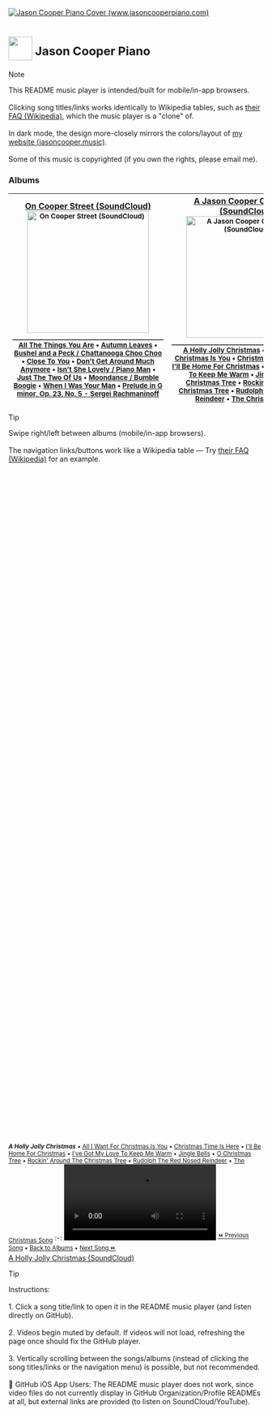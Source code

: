 <a href="https://www.jasoncooperpiano.com"><img src="https://github.com/user-attachments/assets/de1dc0ea-97a3-40aa-a027-ad44b7af9302" alt="Jason Cooper Piano Cover (www.jasoncooperpiano.com)"></a>
# <a href='https://www.jasoncooperpiano.com'><img src='https://github.com/user-attachments/assets/031590f8-e85a-4e16-ab45-ee3b29f03b91' style='width:47px;height:47px;'></a><sup>  Jason Cooper Piano</sup>

> [!NOTE]
> This README music player is intended/built for mobile/in-app browsers.<br/><br/>Clicking song titles/links works identically to Wikipedia tables, such as [their FAQ (Wikipedia)](https://en.wikipedia.org/wiki/Wikipedia:FAQ), which the music player is a "clone" of.<br/><br/>In dark mode, the design more-closely mirrors the colors/layout of [my website (jasoncooper.music)](https://jasoncooper.music).<br/><br/>Some of this music is copyrighted (if you own the rights, please email me).

### Albums
[On Cooper Street (SoundCloud)](https://soundcloud.com/jasoncooperpiano/sets/oncooperstreet?si=fcbfbf98b6b3425ab954d63016038917&utm_source=clipboard&utm_medium=text&utm_campaign=social_sharing)</sup><br/><sub><a href="https://soundcloud.com/jasoncooperpiano/sets/oncooperstreet?si=fcbfbf98b6b3425ab954d63016038917&utm_source=clipboard&utm_medium=text&utm_campaign=social_sharing"><img src="https://github.com/user-attachments/assets/687f88f0-46ca-47cd-8238-8a55642fe7be" alt="On Cooper Street (SoundCloud)" style="width:240px;height:240px;"></a></sub><br/><sup>_______________________________________________</sup><br/><sub>[All The Things You Are](#all-the-things-you-are) • [Autumn Leaves](#autumn-leaves) • [Bushel and a Peck / Chattanooga Choo Choo](#bushel-and-a-peck-chattanooga-choo-choo) • [Close To You](#close-to-you) • [Don't Get Around Much Anymore](#dont-get-around-much-anymore) • [Isn't She Lovely / Piano Man](#isnt-she-lovely-piano-man) • [Just The Two Of Us](#just-the-two-of-us) • [Moondance / Bumble Boogie](#moondance-bumble-boogie) • [When I Was Your Man](#when-i-was-your-man) • [Prelude in G minor, Op. 23, No. 5 - Sergei Rachmaninoff](#rachmaninoff)</sub><br/>|[A Jason Cooper Christmas (SoundCloud)](https://soundcloud.com/jasoncooperpiano/sets/ajasoncooperchristmas?si=ef5b0c1a4bb44e05855c37c80a20ac9a&utm_source=clipboard&utm_medium=text&utm_campaign=social_sharing)<br/><sub><a href="https://soundcloud.com/jasoncooperpiano/sets/ajasoncooperchristmas?si=ef5b0c1a4bb44e05855c37c80a20ac9a&utm_source=clipboard&utm_medium=text&utm_campaign=social_sharing"><img src="https://github.com/user-attachments/assets/2e508715-ea33-43ec-9d67-68cd13c35f2a" alt="A Jason Cooper Christmas (SoundCloud)" style="width:240px;height:240px;"></a></sub><br/><sup>_______________________________________________</sup><br/><sub>[A Holly Jolly Christmas](#a-holly-jolly-christmas) • [All I Want For Christmas Is You](#all-i-want-for-christmas-is-you) • [Christmas Time Is Here](#christmas-time-is-here) • [I'll Be Home For Christmas](#ill-be-home-for-christmas) • [I've Got My Love To Keep Me Warm](#ive-got-my-love-to-keep-me-warm) • [Jingle Bells](#jingle-bells) • [O Christmas Tree](#o-christmas-tree) • [Rockin' Around The Christmas Tree](#rockin-around-the-christmas-tree) • [Rudolph The Red Nosed Reindeer](#rudolph-the-red-nosed-reindeer) • [The Christmas Song](#the-christmas-song)</sub>
:-:|:-:

> [!TIP]
> Swipe right/left between albums (mobile/in-app browsers).<br/><br/>The navigation links/buttons work like a Wikipedia table — Try [their FAQ (Wikipedia)](https://en.wikipedia.org/wiki/Wikipedia:FAQ) for an example.

<br/><br/><br/><br/><br/><br/><br/><br/><br/><br/><br/><br/><br/><br/><br/><br/><br/><br/><br/><br/><br/><br/><br/><br/><br/><br/><br/><br/><br/><br/><br/><br/><br/><br/><br/><br/><br/><br/><br/><br/><br/><br/><br/><br/><br/><br/><br/><br/><br/><br/><br/><br/><br/><br/><br/><br/><br/><br/><br/><br/><br/><br/><br/><br/><br/><br/><br/><br/><br/><br/><br/><br/><br/><br/><br/><br/><br/><br/>
<a name="a-holly-jolly-christmas"></a><sub>***A Holly Jolly Christmas*** • [All I Want For Christmas Is You](#all-i-want-for-christmas-is-you) • [Christmas Time Is Here](#christmas-time-is-here) • [I'll Be Home For Christmas](#ill-be-home-for-christmas) • [I've Got My Love To Keep Me Warm](#ive-got-my-love-to-keep-me-warm) • [Jingle Bells](#jingle-bells) • [O Christmas Tree](#o-christmas-tree) • [Rockin' Around The Christmas Tree](#rockin-around-the-christmas-tree) • [Rudolph The Red Nosed Reindeer](#rudolph-the-red-nosed-reindeer) • [The Christmas Song](#the-christmas-song)</sub>
:-:
<video src='https://github.com/user-attachments/assets/c2ef5102-6511-49ec-aaaa-11134c63692a'></video>
<sup>[:rewind: Previous Song](#the-christmas-song) • [Back to Albums](#albums) • [Next Song :fast_forward:](#all-i-want-for-christmas-is-you)</sup><br/>[A Holly Jolly Christmas (SoundCloud)](https://soundcloud.com/jasoncooperpiano/a-holly-jolly-christmas?in=jasoncooperpiano/sets/ajasoncooperchristmas&si=0ec70b1fc5c34dbb8e876b60ff0118a6&utm_source=clipboard&utm_medium=text&utm_campaign=social_sharing)

> [!TIP]
> Instructions:<br/><br/>1. Click a song title/link to open it in the README music player (and listen directly on GitHub).<br/><br/>2. Videos begin muted by default. If videos will not load, refreshing the page once should fix the GitHub player.<br/><br/>3. Vertically scrolling between the songs/albums (instead of clicking the song titles/links or the navigation menu) is possible, but not recommended.<br/><br/>:iphone: GitHub iOS App Users: The README music player does not work, since video files do not currently display in GitHub Organization/Profile READMEs at all, but external links are provided (to listen on SoundCloud/YouTube).










<br/><br/><br/><br/><br/><br/><br/><br/><br/><br/><br/><br/><br/><br/><br/><br/><br/><br/><br/><br/><br/><br/><br/><br/><br/><br/><br/><br/><br/><br/><br/><br/><br/><br/><br/><br/><br/><br/><br/><br/><br/><br/><br/><br/><br/><br/><br/><br/><br/><br/><br/><br/><br/><br/><br/><br/><br/><br/><br/><br/><br/><br/><br/><br/><br/><br/><br/><br/><br/><br/><br/><br/><br/><br/><br/><br/><br/><br/>
<a name="all-i-want-for-christmas-is-you"></a><sub>[A Holly Jolly Christmas](#a-holly-jolly-christmas) • ***All I Want For Christmas Is You*** • [Christmas Time Is Here](#christmas-time-is-here) • [I'll Be Home For Christmas](#ill-be-home-for-christmas) • [I've Got My Love To Keep Me Warm](#ive-got-my-love-to-keep-me-warm) • [Jingle Bells](#jingle-bells) • [O Christmas Tree](#o-christmas-tree) • [Rockin' Around The Christmas Tree](#rockin-around-the-christmas-tree) • [Rudolph The Red Nosed Reindeer](#rudolph-the-red-nosed-reindeer) • [The Christmas Song](#the-christmas-song)</sub>
:-:
<video src='https://github.com/user-attachments/assets/56ff5712-cb74-453f-ad19-134d5ca39e8f'></video>
<sup>[:rewind: Previous Song](#a-holly-jolly-christmas) • [Back to Albums](#albums) • [Next Song :fast_forward:](#christmas-time-is-here)</sup><br/>[All I Want For Christmas Is You (SoundCloud)](https://soundcloud.com/jasoncooperpiano/all-i-want-for-christmas-is-you?in=jasoncooperpiano/sets/ajasoncooperchristmas&si=5a3f4a6889854e8db869e38a70898ddb&utm_source=clipboard&utm_medium=text&utm_campaign=social_sharing)

> [!TIP]
> Instructions:<br/><br/>1. Click a song title/link to open it in the README music player (and listen directly on GitHub).<br/><br/>2. Videos begin muted by default. If videos will not load, refreshing the page once should fix the GitHub player.<br/><br/>3. Vertically scrolling between the songs/albums (instead of clicking the song titles/links or the navigation menu) is possible, but not recommended.<br/><br/>:iphone: GitHub iOS App Users: The README music player does not work, since video files do not currently display in GitHub Organization/Profile READMEs at all, but external links are provided (to listen on SoundCloud/YouTube).
  
<br/><br/><br/><br/><br/><br/><br/><br/><br/><br/><br/><br/><br/><br/><br/><br/><br/><br/><br/><br/><br/><br/><br/><br/><br/><br/><br/><br/><br/><br/><br/><br/><br/><br/><br/><br/><br/><br/><br/><br/><br/><br/><br/><br/><br/><br/><br/><br/><br/><br/><br/><br/><br/><br/><br/><br/><br/><br/><br/><br/><br/><br/><br/><br/><br/><br/><br/><br/><br/><br/><br/><br/><br/><br/><br/><br/><br/><br/>
<a name="christmas-time-is-here"></a><sub>[A Holly Jolly Christmas](#a-holly-jolly-christmas) • [All I Want For Christmas Is You](#all-i-want-for-christmas-is-you) • ***Christmas Time Is Here*** • [I'll Be Home For Christmas](#ill-be-home-for-christmas) • [I've Got My Love To Keep Me Warm](#ive-got-my-love-to-keep-me-warm) • [Jingle Bells](#jingle-bells) • [O Christmas Tree](#o-christmas-tree) • [Rockin' Around The Christmas Tree](#rockin-around-the-christmas-tree) • [Rudolph The Red Nosed Reindeer](#rudolph-the-red-nosed-reindeer) • [The Christmas Song](#the-christmas-song)</sub>
:-:
<video src='https://github.com/user-attachments/assets/fdf24635-69c3-4cb2-bd01-3ed6889d2af7'></video>
<sup>[:rewind: Previous Song](#all-i-want-for-christmas-is-you) • [Back to Albums](#albums) • [Next Song :fast_forward:](#ill-be-home-for-christmas)</sup><br/>[Christmas Time Is Here (SoundCloud)](https://soundcloud.com/jasoncooperpiano/christmas-time-is-here?in=jasoncooperpiano/sets/ajasoncooperchristmas&si=4801298bc61e46ff98dd4e9991f07f1e&utm_source=clipboard&utm_medium=text&utm_campaign=social_sharing)

> [!TIP]
> Instructions:<br/><br/>1. Click a song title/link to open it in the README music player (and listen directly on GitHub).<br/><br/>2. Videos begin muted by default. If videos will not load, refreshing the page once should fix the GitHub player.<br/><br/>3. Vertically scrolling between the songs/albums (instead of clicking the song titles/links or the navigation menu) is possible, but not recommended.<br/><br/>:iphone: GitHub iOS App Users: The README music player does not work, since video files do not currently display in GitHub Organization/Profile READMEs at all, but external links are provided (to listen on SoundCloud/YouTube).


   




<br/><br/><br/><br/><br/><br/><br/><br/><br/><br/><br/><br/><br/><br/><br/><br/><br/><br/><br/><br/><br/><br/><br/><br/><br/><br/><br/><br/><br/><br/><br/><br/><br/><br/><br/><br/><br/><br/><br/><br/><br/><br/><br/><br/><br/><br/><br/><br/><br/><br/><br/><br/><br/><br/><br/><br/><br/><br/><br/><br/><br/><br/><br/><br/><br/><br/><br/><br/><br/><br/><br/><br/><br/><br/><br/><br/><br/><br/>
<a name="ill-be-home-for-christmas"></a><sub>[A Holly Jolly Christmas](#a-holly-jolly-christmas) • [All I Want For Christmas Is You](#all-i-want-for-christmas-is-you) • [Christmas Time Is Here](#christmas-time-is-here) • ***I'll Be Home For Christmas*** • [I've Got My Love To Keep Me Warm](#ive-got-my-love-to-keep-me-warm) • [Jingle Bells](#jingle-bells) • [O Christmas Tree](#o-christmas-tree) • [Rockin' Around The Christmas Tree](#rockin-around-the-christmas-tree) • [Rudolph The Red Nosed Reindeer](#rudolph-the-red-nosed-reindeer) • [The Christmas Song](#the-christmas-song)</sub>
:-:
<video src='https://github.com/user-attachments/assets/3ff109f0-bb0d-4628-9771-3026ab102169'></video>
<sup>[:rewind: Previous Song](#christmas-time-is-here) • [Back to Albums](#albums) • [Next Song :fast_forward:](#ive-got-my-love-to-keep-me-warm)</sup><br/>[I'll Be Home For Christmas (SoundCloud)](https://soundcloud.com/jasoncooperpiano/ill-be-home-for-christmas?in=jasoncooperpiano/sets/ajasoncooperchristmas&si=063114f072e344c09b4aa560ca01b970&utm_source=clipboard&utm_medium=text&utm_campaign=social_sharing)

> [!TIP]
> Instructions:<br/><br/>1. Click a song title/link to open it in the README music player (and listen directly on GitHub).<br/><br/>2. Videos begin muted by default. If videos will not load, refreshing the page once should fix the GitHub player.<br/><br/>3. Vertically scrolling between the songs/albums (instead of clicking the song titles/links or the navigation menu) is possible, but not recommended.<br/><br/>:iphone: GitHub iOS App Users: The README music player does not work, since video files do not currently display in GitHub Organization/Profile READMEs at all, but external links are provided (to listen on SoundCloud/YouTube).










<br/><br/><br/><br/><br/><br/><br/><br/><br/><br/><br/><br/><br/><br/><br/><br/><br/><br/><br/><br/><br/><br/><br/><br/><br/><br/><br/><br/><br/><br/><br/><br/><br/><br/><br/><br/><br/><br/><br/><br/><br/><br/><br/><br/><br/><br/><br/><br/><br/><br/><br/><br/><br/><br/><br/><br/><br/><br/><br/><br/><br/><br/><br/><br/><br/><br/><br/><br/><br/><br/><br/><br/><br/><br/><br/><br/><br/><br/>
<a name="ive-got-my-love-to-keep-me-warm"></a><sub>[A Holly Jolly Christmas](#a-holly-jolly-christmas) • [All I Want For Christmas Is You](#all-i-want-for-christmas-is-you) • [Christmas Time Is Here](#christmas-time-is-here) • [I'll Be Home For Christmas](#ill-be-home-for-christmas) • ***I've Got My Love To Keep Me Warm*** • [Jingle Bells](#jingle-bells) • [O Christmas Tree](#o-christmas-tree) • [Rockin' Around The Christmas Tree](#rockin-around-the-christmas-tree) • [Rudolph The Red Nosed Reindeer](#rudolph-the-red-nosed-reindeer) • [The Christmas Song](#the-christmas-song)</sub>
:-:
<video src='https://github.com/user-attachments/assets/d403c14f-9fe7-4fa9-aa1f-7e4d1b62ce9d'></video>
<sup>[:rewind: Previous Song](#ill-be-home-for-christmas) • [Back to Albums](#albums) • [Next Song :fast_forward:](#jingle-bells)</sup><br/>[I've Got My Love To Keep Me Warm (SoundCloud)](https://soundcloud.com/jasoncooperpiano/ive-got-my-love-to-keep-me-warm?in=jasoncooperpiano/sets/ajasoncooperchristmas&si=712cdb3e912046c986e7f8c508a49c5a&utm_source=clipboard&utm_medium=text&utm_campaign=social_sharing)

> [!TIP]
> Instructions:<br/><br/>1. Click a song title/link to open it in the README music player (and listen directly on GitHub).<br/><br/>2. Videos begin muted by default. If videos will not load, refreshing the page once should fix the GitHub player.<br/><br/>3. Vertically scrolling between the songs/albums (instead of clicking the song titles/links or the navigation menu) is possible, but not recommended.<br/><br/>:iphone: GitHub iOS App Users: The README music player does not work, since video files do not currently display in GitHub Organization/Profile READMEs at all, but external links are provided (to listen on SoundCloud/YouTube).










<br/><br/><br/><br/><br/><br/><br/><br/><br/><br/><br/><br/><br/><br/><br/><br/><br/><br/><br/><br/><br/><br/><br/><br/><br/><br/><br/><br/><br/><br/><br/><br/><br/><br/><br/><br/><br/><br/><br/><br/><br/><br/><br/><br/><br/><br/><br/><br/><br/><br/><br/><br/><br/><br/><br/><br/><br/><br/><br/><br/><br/><br/><br/><br/><br/><br/><br/><br/><br/><br/><br/><br/><br/><br/><br/><br/><br/><br/>
<a name="jingle-bells"></a><sub>[A Holly Jolly Christmas](#a-holly-jolly-christmas) • [All I Want For Christmas Is You](#all-i-want-for-christmas-is-you) • [Christmas Time Is Here](#christmas-time-is-here) • [I'll Be Home For Christmas](#ill-be-home-for-christmas) • [I've Got My Love To Keep Me Warm](#ive-got-my-love-to-keep-me-warm) • ***Jingle Bells*** • [O Christmas Tree](#o-christmas-tree) • [Rockin' Around The Christmas Tree](#rockin-around-the-christmas-tree) • [Rudolph The Red Nosed Reindeer](#rudolph-the-red-nosed-reindeer) • [The Christmas Song](#the-christmas-song)</sub>
:-:
<video src='https://github.com/user-attachments/assets/5d422d25-9203-4d19-8668-a74b4c071882'></video>
<sup>[:rewind: Previous Song](#ive-got-my-love-to-keep-me-warm) • [Back to Albums](#albums) • [Next Song :fast_forward:](#o-christmas-tree)</sup><br/>[Jingle Bells (SoundCloud)](https://soundcloud.com/jasoncooperpiano/jingle-bells?in=jasoncooperpiano/sets/ajasoncooperchristmas&si=1cce4d09a22745009ebe38d6707046f3&utm_source=clipboard&utm_medium=text&utm_campaign=social_sharing)

> [!TIP]
> Instructions:<br/><br/>1. Click a song title/link to open it in the README music player (and listen directly on GitHub).<br/><br/>2. Videos begin muted by default. If videos will not load, refreshing the page once should fix the GitHub player.<br/><br/>3. Vertically scrolling between the songs/albums (instead of clicking the song titles/links or the navigation menu) is possible, but not recommended.<br/><br/>:iphone: GitHub iOS App Users: The README music player does not work, since video files do not currently display in GitHub Organization/Profile READMEs at all, but external links are provided (to listen on SoundCloud/YouTube).










<br/><br/><br/><br/><br/><br/><br/><br/><br/><br/><br/><br/><br/><br/><br/><br/><br/><br/><br/><br/><br/><br/><br/><br/><br/><br/><br/><br/><br/><br/><br/><br/><br/><br/><br/><br/><br/><br/><br/><br/><br/><br/><br/><br/><br/><br/><br/><br/><br/><br/><br/><br/><br/><br/><br/><br/><br/><br/><br/><br/><br/><br/><br/><br/><br/><br/><br/><br/><br/><br/><br/><br/><br/><br/><br/><br/><br/><br/>
<a name="o-christmas-tree"></a><sub>[A Holly Jolly Christmas](#a-holly-jolly-christmas) • [All I Want For Christmas Is You](#all-i-want-for-christmas-is-you) • [Christmas Time Is Here](#christmas-time-is-here) • [I'll Be Home For Christmas](#ill-be-home-for-christmas) • [I've Got My Love To Keep Me Warm](#ive-got-my-love-to-keep-me-warm) • [Jingle Bells](#jingle-bells) • ***O Christmas Tree*** • [Rockin' Around The Christmas Tree](#rockin-around-the-christmas-tree) • [Rudolph The Red Nosed Reindeer](#rudolph-the-red-nosed-reindeer) • [The Christmas Song](#the-christmas-song)</sub>
:-:
<video src='https://github.com/user-attachments/assets/df98555e-9ae1-43a6-a043-3719cc046511'></video>
<sup>[:rewind: Previous Song](#jingle-bells) • [Back to Albums](#albums) • [Next Song :fast_forward:](#rockin-around-the-christmas-tree)</sup><br/>[O Christmas Tree (SoundCloud)](https://soundcloud.com/jasoncooperpiano/o-christmas-tree?in=jasoncooperpiano/sets/ajasoncooperchristmas&si=3d78226dc8a8435ab6ecb262362e8be0&utm_source=clipboard&utm_medium=text&utm_campaign=social_sharing)

> [!TIP]
> Instructions:<br/><br/>1. Click a song title/link to open it in the README music player (and listen directly on GitHub).<br/><br/>2. Videos begin muted by default. If videos will not load, refreshing the page once should fix the GitHub player.<br/><br/>3. Vertically scrolling between the songs/albums (instead of clicking the song titles/links or the navigation menu) is possible, but not recommended.<br/><br/>:iphone: GitHub iOS App Users: The README music player does not work, since video files do not currently display in GitHub Organization/Profile READMEs at all, but external links are provided (to listen on SoundCloud/YouTube).










<br/><br/><br/><br/><br/><br/><br/><br/><br/><br/><br/><br/><br/><br/><br/><br/><br/><br/><br/><br/><br/><br/><br/><br/><br/><br/><br/><br/><br/><br/><br/><br/><br/><br/><br/><br/><br/><br/><br/><br/><br/><br/><br/><br/><br/><br/><br/><br/><br/><br/><br/><br/><br/><br/><br/><br/><br/><br/><br/><br/><br/><br/><br/><br/><br/><br/><br/><br/><br/><br/><br/><br/><br/><br/><br/><br/><br/><br/>
<a name="rockin-around-the-christmas-tree"></a><sub>[A Holly Jolly Christmas](#a-holly-jolly-christmas) • [All I Want For Christmas Is You](#all-i-want-for-christmas-is-you) • [Christmas Time Is Here](#christmas-time-is-here) • [I'll Be Home For Christmas](#ill-be-home-for-christmas) • [I've Got My Love To Keep Me Warm](#ive-got-my-love-to-keep-me-warm) • [Jingle Bells](#jingle-bells) • [O Christmas Tree](#o-christmas-tree) • ***Rockin' Around The Christmas Tree*** • [Rudolph The Red Nosed Reindeer](#rudolph-the-red-nosed-reindeer) • [The Christmas Song](#the-christmas-song)</sub>
:-:
<video src='https://github.com/user-attachments/assets/df30b815-8ad8-45c4-a4b6-00ee61667d74'></video>
<sup>[:rewind: Previous Song](#o-christmas-tree) • [Back to Albums](#albums) • [Next Song :fast_forward:](#rudolph-the-red-nosed-reindeer)</sup><br/>[Rockin' Around The Christmas Tree (SoundCloud)](https://soundcloud.com/jasoncooperpiano/rockin-around-the-christmas-tree?in=jasoncooperpiano/sets/ajasoncooperchristmas&si=04aaadf2be52422383653dd65c5ff6f0&utm_source=clipboard&utm_medium=text&utm_campaign=social_sharing)

> [!TIP]
> Instructions:<br/><br/>1. Click a song title/link to open it in the README music player (and listen directly on GitHub).<br/><br/>2. Videos begin muted by default. If videos will not load, refreshing the page once should fix the GitHub player.<br/><br/>3. Vertically scrolling between the songs/albums (instead of clicking the song titles/links or the navigation menu) is possible, but not recommended.<br/><br/>:iphone: GitHub iOS App Users: The README music player does not work, since video files do not currently display in GitHub Organization/Profile READMEs at all, but external links are provided (to listen on SoundCloud/YouTube).










<br/><br/><br/><br/><br/><br/><br/><br/><br/><br/><br/><br/><br/><br/><br/><br/><br/><br/><br/><br/><br/><br/><br/><br/><br/><br/><br/><br/><br/><br/><br/><br/><br/><br/><br/><br/><br/><br/><br/><br/><br/><br/><br/><br/><br/><br/><br/><br/><br/><br/><br/><br/><br/><br/><br/><br/><br/><br/><br/><br/><br/><br/><br/><br/><br/><br/><br/><br/><br/><br/><br/><br/><br/><br/><br/><br/><br/><br/>
<a name="rudolph-the-red-nosed-reindeer"></a><sub>[A Holly Jolly Christmas](#a-holly-jolly-christmas) • [All I Want For Christmas Is You](#all-i-want-for-christmas-is-you) • [Christmas Time Is Here](#christmas-time-is-here) • [I'll Be Home For Christmas](#ill-be-home-for-christmas) • [I've Got My Love To Keep Me Warm](#ive-got-my-love-to-keep-me-warm) • [Jingle Bells](#jingle-bells) • [O Christmas Tree](#o-christmas-tree) • [Rockin' Around The Christmas Tree](#rockin-around-the-christmas-tree) • ***Rudolph The Red Nosed Reindeer*** • [The Christmas Song](#the-christmas-song)</sub>
:-:
<video src='https://github.com/user-attachments/assets/893d8555-b281-4230-9b61-63f859c3dfe2'></video>
<sup>[:rewind: Previous Song](#rockin-around-the-christmas-tree) • [Back to Albums](#albums) • [Next Song :fast_forward:](#the-christmas-song)</sup><br/>[Rudolph The Red Nosed Reindeer (SoundCloud)](https://soundcloud.com/jasoncooperpiano/rudolph-the-red-nosed-reindeer?in=jasoncooperpiano/sets/ajasoncooperchristmas&si=0d8d93f53fb8491591636b50e1b30274&utm_source=clipboard&utm_medium=text&utm_campaign=social_sharing)

> [!TIP]
> Instructions:<br/><br/>1. Click a song title/link to open it in the README music player (and listen directly on GitHub).<br/><br/>2. Videos begin muted by default. If videos will not load, refreshing the page once should fix the GitHub player.<br/><br/>3. Vertically scrolling between the songs/albums (instead of clicking the song titles/links or the navigation menu) is possible, but not recommended.<br/><br/>:iphone: GitHub iOS App Users: The README music player does not work, since video files do not currently display in GitHub Organization/Profile READMEs at all, but external links are provided (to listen on SoundCloud/YouTube).










<br/><br/><br/><br/><br/><br/><br/><br/><br/><br/><br/><br/><br/><br/><br/><br/><br/><br/><br/><br/><br/><br/><br/><br/><br/><br/><br/><br/><br/><br/><br/><br/><br/><br/><br/><br/><br/><br/><br/><br/><br/><br/><br/><br/><br/><br/><br/><br/><br/><br/><br/><br/><br/><br/><br/><br/><br/><br/><br/><br/><br/><br/><br/><br/><br/><br/><br/><br/><br/><br/><br/><br/><br/><br/><br/><br/><br/><br/>
<a name="the-christmas-song"></a><sub>[A Holly Jolly Christmas](#a-holly-jolly-christmas) • [All I Want For Christmas Is You](#all-i-want-for-christmas-is-you) • [Christmas Time Is Here](#christmas-time-is-here) • [I'll Be Home For Christmas](#ill-be-home-for-christmas) • [I've Got My Love To Keep Me Warm](#ive-got-my-love-to-keep-me-warm) • [Jingle Bells](#jingle-bells) • [O Christmas Tree](#o-christmas-tree) • [Rockin' Around The Christmas Tree](#rockin-around-the-christmas-tree) • [Rudolph The Red Nosed Reindeer](#rudolph-the-red-nosed-reindeer) • ***The Christmas Song***</sub>
:-:
<video src='https://github.com/user-attachments/assets/584cce1c-337f-4196-ae44-e8d18fbc4915'></video>
<sup>[:rewind: Previous Song](#rudolph-the-red-nosed-reindeer) • [Back to Albums](#albums) • [Next Song :fast_forward:](#a-holly-jolly-christmas)</sup><br/>[The Christmas Song (SoundCloud)](https://soundcloud.com/jasoncooperpiano/the-christmas-song?in=jasoncooperpiano/sets/ajasoncooperchristmas&si=fada607297284968a22df33eb6ba098c&utm_source=clipboard&utm_medium=text&utm_campaign=social_sharing)

> [!TIP]
> Instructions:<br/><br/>1. Click a song title/link to open it in the README music player (and listen directly on GitHub).<br/><br/>2. Videos begin muted by default. If videos will not load, refreshing the page once should fix the GitHub player.<br/><br/>3. Vertically scrolling between the songs/albums (instead of clicking the song titles/links or the navigation menu) is possible, but not recommended.<br/><br/>:iphone: GitHub iOS App Users: The README music player does not work, since video files do not currently display in GitHub Organization/Profile READMEs at all, but external links are provided (to listen on SoundCloud/YouTube).










<br/><br/><br/><br/><br/><br/><br/><br/><br/><br/><br/><br/><br/><br/><br/><br/><br/><br/><br/><br/><br/><br/><br/><br/><br/><br/><br/><br/><br/><br/><br/><br/><br/><br/><br/><br/><br/><br/><br/><br/><br/><br/><br/><br/><br/><br/><br/><br/><br/><br/><br/><br/><br/><br/><br/><br/><br/><br/><br/><br/><br/><br/><br/><br/><br/><br/><br/><br/><br/><br/><br/><br/><br/><br/><br/><br/><br/><br/>
<a name="all-the-things-you-are"></a><sub>***All The Things You Are*** • [Autumn Leaves](#autumn-leaves) • [Bushel and a Peck / Chattanooga Choo Choo](#bushel-and-a-peck-chattanooga-choo-choo) • [Close To You](#close-to-you) • [Don't Get Around Much Anymore](#dont-get-around-much-anymore) • [Isn't She Lovely / Piano Man](#isnt-she-lovely-piano-man) • [Just The Two Of Us](#just-the-two-of-us) • [Moondance / Bumble Boogie](#moondance-bumble-boogie) • [When I Was Your Man](#when-i-was-your-man) • [Prelude in G minor, Op. 23, No. 5 - Sergei Rachmaninoff](#rachmaninoff)</sub>
:-:
<video src='https://github.com/user-attachments/assets/dc2b410f-957a-436b-98d0-12bc27f91a72'></video>
<sup>[:rewind: Previous Song](#rachmaninoff) • [Back to Albums](#albums) • [Next Song :fast_forward:](#autumn-leaves)</sup><br/>[All The Things You Are (SoundCloud)](https://soundcloud.com/jasoncooperpiano/all-the-things-you-are?in=jasoncooperpiano/sets/oncooperstreet&si=36c19395abbf498c8ea4e92fee684842&utm_source=clipboard&utm_medium=text&utm_campaign=social_sharing)

> [!TIP]
> Instructions:<br/><br/>1. Click a song title/link to open it in the README music player (and listen directly on GitHub).<br/><br/>2. Videos begin muted by default. If videos will not load, refreshing the page once should fix the GitHub player.<br/><br/>3. Vertically scrolling between the songs/albums (instead of clicking the song titles/links or the navigation menu) is possible, but not recommended.<br/><br/>:iphone: GitHub iOS App Users: The README music player does not work, since video files do not currently display in GitHub Organization/Profile READMEs at all, but external links are provided (to listen on SoundCloud/YouTube).










<br/><br/><br/><br/><br/><br/><br/><br/><br/><br/><br/><br/><br/><br/><br/><br/><br/><br/><br/><br/><br/><br/><br/><br/><br/><br/><br/><br/><br/><br/><br/><br/><br/><br/><br/><br/><br/><br/><br/><br/><br/><br/><br/><br/><br/><br/><br/><br/><br/><br/><br/><br/><br/><br/><br/><br/><br/><br/><br/><br/><br/><br/><br/><br/><br/><br/><br/><br/><br/><br/><br/><br/><br/><br/><br/><br/><br/><br/>
<a name="autumn-leaves"></a><sub>[All The Things You Are](#all-the-things-you-are) • ***Autumn Leaves*** • [Bushel and a Peck / Chattanooga Choo Choo](#bushel-and-a-peck-chattanooga-choo-choo) • [Close To You](#close-to-you) • [Don't Get Around Much Anymore](#dont-get-around-much-anymore) • [Isn't She Lovely / Piano Man](#isnt-she-lovely-piano-man) • [Just The Two Of Us](#just-the-two-of-us) • [Moondance / Bumble Boogie](#moondance-bumble-boogie) • [When I Was Your Man](#when-i-was-your-man) • [Prelude in G minor, Op. 23, No. 5 - Sergei Rachmaninoff](#rachmaninoff)</sub>
:-:
<video src='https://github.com/user-attachments/assets/6011599a-4487-49fa-a09b-60ec2ba0ca1a'></video>
<sup>[:rewind: Previous Song](#all-the-things-you-are) • [Back to Albums](#albums) • [Next Song :fast_forward:](#bushel-and-a-peck-chattanooga-choo-choo)</sup><br/>[Autumn Leaves (SoundCloud)](https://soundcloud.com/jasoncooperpiano/autumn-leaves?in=jasoncooperpiano/sets/oncooperstreet&si=ff9b557154ba45eaa97e1d454468882e&utm_source=clipboard&utm_medium=text&utm_campaign=social_sharing)

> [!TIP]
> Instructions:<br/><br/>1. Click a song title/link to open it in the README music player (and listen directly on GitHub).<br/><br/>2. Videos begin muted by default. If videos will not load, refreshing the page once should fix the GitHub player.<br/><br/>3. Vertically scrolling between the songs/albums (instead of clicking the song titles/links or the navigation menu) is possible, but not recommended.<br/><br/>:iphone: GitHub iOS App Users: The README music player does not work, since video files do not currently display in GitHub Organization/Profile READMEs at all, but external links are provided (to listen on SoundCloud/YouTube).










<br/><br/><br/><br/><br/><br/><br/><br/><br/><br/><br/><br/><br/><br/><br/><br/><br/><br/><br/><br/><br/><br/><br/><br/><br/><br/><br/><br/><br/><br/><br/><br/><br/><br/><br/><br/><br/><br/><br/><br/><br/><br/><br/><br/><br/><br/><br/><br/><br/><br/><br/><br/><br/><br/><br/><br/><br/><br/><br/><br/><br/><br/><br/><br/><br/><br/><br/><br/><br/><br/><br/><br/><br/><br/><br/><br/><br/><br/>
<a name="bushel-and-a-peck-chattanooga-choo-choo"></a><sub>[All The Things You Are](#all-the-things-you-are) • [Autumn Leaves](#autumn-leaves) • ***Bushel and a Peck / Chattanooga Choo Choo*** • [Close To You](#close-to-you) • [Don't Get Around Much Anymore](#dont-get-around-much-anymore) • [Isn't She Lovely / Piano Man](#isnt-she-lovely-piano-man) • [Just The Two Of Us](#just-the-two-of-us) • [Moondance / Bumble Boogie](#moondance-bumble-boogie) • [When I Was Your Man](#when-i-was-your-man) • [Prelude in G minor, Op. 23, No. 5 - Sergei Rachmaninoff](#rachmaninoff)</sub>
:-:
<video src='https://github.com/user-attachments/assets/2a2dde8f-970a-4c6e-9543-bdf75d048210'></video>
<sup>[:rewind: Previous Song](#autumn-leaves) • [Back to Albums](#albums) • [Next Song :fast_forward:](#close-to-you)</sup><br/>[Bushel and a Peck / Chattanooga Choo Choo (SoundCloud)](https://soundcloud.com/jasoncooperpiano/bushel-and-a-peck-chattanooga-choo-choo?in=jasoncooperpiano/sets/oncooperstreet&si=1facad5141654eaf92ff7d72dfd77e16&utm_source=clipboard&utm_medium=text&utm_campaign=social_sharing)

> [!TIP]
> Instructions:<br/><br/>1. Click a song title/link to open it in the README music player (and listen directly on GitHub).<br/><br/>2. Videos begin muted by default. If videos will not load, refreshing the page once should fix the GitHub player.<br/><br/>3. Vertically scrolling between the songs/albums (instead of clicking the song titles/links or the navigation menu) is possible, but not recommended.<br/><br/>:iphone: GitHub iOS App Users: The README music player does not work, since video files do not currently display in GitHub Organization/Profile READMEs at all, but external links are provided (to listen on SoundCloud/YouTube).










<br/><br/><br/><br/><br/><br/><br/><br/><br/><br/><br/><br/><br/><br/><br/><br/><br/><br/><br/><br/><br/><br/><br/><br/><br/><br/><br/><br/><br/><br/><br/><br/><br/><br/><br/><br/><br/><br/><br/><br/><br/><br/><br/><br/><br/><br/><br/><br/><br/><br/><br/><br/><br/><br/><br/><br/><br/><br/><br/><br/><br/><br/><br/><br/><br/><br/><br/><br/><br/><br/><br/><br/><br/><br/><br/><br/><br/><br/>
<a name="close-to-you"></a><sub>[All The Things You Are](#all-the-things-you-are) • [Autumn Leaves](#autumn-leaves) • [Bushel and a Peck / Chattanooga Choo Choo](#bushel-and-a-peck-chattanooga-choo-choo) • ***Close To You*** • [Don't Get Around Much Anymore](#dont-get-around-much-anymore) • [Isn't She Lovely / Piano Man](#isnt-she-lovely-piano-man) • [Just The Two Of Us](#just-the-two-of-us) • [Moondance / Bumble Boogie](#moondance-bumble-boogie) • [When I Was Your Man](#when-i-was-your-man) • [Prelude in G minor, Op. 23, No. 5 - Sergei Rachmaninoff](#rachmaninoff)</sub>
:-:
<video src='https://github.com/user-attachments/assets/50451d06-e9bf-482d-8d1d-d6617de4c51b'></video>
<sup>[:rewind: Previous Song](#bushel-and-a-peck-chattanooga-choo-choo) • [Back to Albums](#albums) • [Next Song :fast_forward:](#dont-get-around-much-anymore)</sup><br/>[Close To You (SoundCloud)](https://soundcloud.com/jasoncooperpiano/close-to-you?in=jasoncooperpiano/sets/oncooperstreet&si=a13995cfe5af421688dd093d3f064a50&utm_source=clipboard&utm_medium=text&utm_campaign=social_sharing)

> [!TIP]
> Instructions:<br/><br/>1. Click a song title/link to open it in the README music player (and listen directly on GitHub).<br/><br/>2. Videos begin muted by default. If videos will not load, refreshing the page once should fix the GitHub player.<br/><br/>3. Vertically scrolling between the songs/albums (instead of clicking the song titles/links or the navigation menu) is possible, but not recommended.<br/><br/>:iphone: GitHub iOS App Users: The README music player does not work, since video files do not currently display in GitHub Organization/Profile READMEs at all, but external links are provided (to listen on SoundCloud/YouTube).










<br/><br/><br/><br/><br/><br/><br/><br/><br/><br/><br/><br/><br/><br/><br/><br/><br/><br/><br/><br/><br/><br/><br/><br/><br/><br/><br/><br/><br/><br/><br/><br/><br/><br/><br/><br/><br/><br/><br/><br/><br/><br/><br/><br/><br/><br/><br/><br/><br/><br/><br/><br/><br/><br/><br/><br/><br/><br/><br/><br/><br/><br/><br/><br/><br/><br/><br/><br/><br/><br/><br/><br/><br/><br/><br/><br/><br/><br/>
<a name="dont-get-around-much-anymore"></a><sub>[All The Things You Are](#all-the-things-you-are) • [Autumn Leaves](#autumn-leaves) • [Bushel and a Peck / Chattanooga Choo Choo](#bushel-and-a-peck-chattanooga-choo-choo) • [Close To You](#close-to-you) • ***Don't Get Around Much Anymore*** • [Isn't She Lovely / Piano Man](#isnt-she-lovely-piano-man) • [Just The Two Of Us](#just-the-two-of-us) • [Moondance / Bumble Boogie](#moondance-bumble-boogie) • [When I Was Your Man](#when-i-was-your-man) • [Prelude in G minor, Op. 23, No. 5 - Sergei Rachmaninoff](#rachmaninoff)</sub>
:-:
<video src='https://github.com/user-attachments/assets/2c82af8c-eb79-4a83-839e-e7e78adeeaff'></video>
<sup>[:rewind: Previous Song](#close-to-you) • [Back to Albums](#albums) • [Next Song :fast_forward:](#isnt-she-lovely-piano-man)</sup><br/>[Don't Get Around Much Anymore (SoundCloud)](https://soundcloud.com/jasoncooperpiano/dont-get-around-much-anymore?in=jasoncooperpiano/sets/oncooperstreet&si=d3b78d98dbac4e968f4e46cafe784b9c&utm_source=clipboard&utm_medium=text&utm_campaign=social_sharing)

> [!TIP]
> Instructions:<br/><br/>1. Click a song title/link to open it in the README music player (and listen directly on GitHub).<br/><br/>2. Videos begin muted by default. If videos will not load, refreshing the page once should fix the GitHub player.<br/><br/>3. Vertically scrolling between the songs/albums (instead of clicking the song titles/links or the navigation menu) is possible, but not recommended.<br/><br/>:iphone: GitHub iOS App Users: The README music player does not work, since video files do not currently display in GitHub Organization/Profile READMEs at all, but external links are provided (to listen on SoundCloud/YouTube).










<br/><br/><br/><br/><br/><br/><br/><br/><br/><br/><br/><br/><br/><br/><br/><br/><br/><br/><br/><br/><br/><br/><br/><br/><br/><br/><br/><br/><br/><br/><br/><br/><br/><br/><br/><br/><br/><br/><br/><br/><br/><br/><br/><br/><br/><br/><br/><br/><br/><br/><br/><br/><br/><br/><br/><br/><br/><br/><br/><br/><br/><br/><br/><br/><br/><br/><br/><br/><br/><br/><br/><br/><br/><br/><br/><br/><br/><br/>
<a name="isnt-she-lovely-piano-man"></a><sub>[All The Things You Are](#all-the-things-you-are) • [Autumn Leaves](#autumn-leaves) • [Bushel and a Peck / Chattanooga Choo Choo](#bushel-and-a-peck-chattanooga-choo-choo) • [Close To You](#close-to-you) • [Don't Get Around Much Anymore](#dont-get-around-much-anymore) • ***Isn't She Lovely / Piano Man*** • [Just The Two Of Us](#just-the-two-of-us) • [Moondance / Bumble Boogie](#moondance-bumble-boogie) • [When I Was Your Man](#when-i-was-your-man) • [Prelude in G minor, Op. 23, No. 5 - Sergei Rachmaninoff](#rachmaninoff)</sub>
:-:
<video src='https://github.com/user-attachments/assets/b99567d5-997c-43cf-a695-819e03ce9d7b'></video>
<sup>[:rewind: Previous Song](#dont-get-around-much-anymore) • [Back to Albums](#albums) • [Next Song :fast_forward:](#just-the-two-of-us)</sup><br/>[Isn't She Lovely / Piano Man (SoundCloud)](https://soundcloud.com/jasoncooperpiano/isnt-she-lovely-piano-man?in=jasoncooperpiano/sets/oncooperstreet&si=7d3783dc13ab4a6b9133c20c2dc3583b&utm_source=clipboard&utm_medium=text&utm_campaign=social_sharing)

> [!TIP]
> Instructions:<br/><br/>1. Click a song title/link to open it in the README music player (and listen directly on GitHub).<br/><br/>2. Videos begin muted by default. If videos will not load, refreshing the page once should fix the GitHub player.<br/><br/>3. Vertically scrolling between the songs/albums (instead of clicking the song titles/links or the navigation menu) is possible, but not recommended.<br/><br/>:iphone: GitHub iOS App Users: The README music player does not work, since video files do not currently display in GitHub Organization/Profile READMEs at all, but external links are provided (to listen on SoundCloud/YouTube).










<br/><br/><br/><br/><br/><br/><br/><br/><br/><br/><br/><br/><br/><br/><br/><br/><br/><br/><br/><br/><br/><br/><br/><br/><br/><br/><br/><br/><br/><br/><br/><br/><br/><br/><br/><br/><br/><br/><br/><br/><br/><br/><br/><br/><br/><br/><br/><br/><br/><br/><br/><br/><br/><br/><br/><br/><br/><br/><br/><br/><br/><br/><br/><br/><br/><br/><br/><br/><br/><br/><br/><br/><br/><br/><br/><br/><br/><br/>
<a name="just-the-two-of-us"></a><sub>[All The Things You Are](#all-the-things-you-are) • [Autumn Leaves](#autumn-leaves) • [Bushel and a Peck / Chattanooga Choo Choo](#bushel-and-a-peck-chattanooga-choo-choo) • [Close To You](#close-to-you) • [Don't Get Around Much Anymore](#dont-get-around-much-anymore) • [Isn't She Lovely / Piano Man](#isnt-she-lovely-piano-man) • ***Just The Two Of Us*** • [Moondance / Bumble Boogie](#moondance-bumble-boogie) • [When I Was Your Man](#when-i-was-your-man) • [Prelude in G minor, Op. 23, No. 5 - Sergei Rachmaninoff](#rachmaninoff)</sub>
:-:
<video src='https://github.com/user-attachments/assets/33db65bd-07ca-425e-aaa9-3b9c574139da'></video>
<sup>[:rewind: Previous Song](#isnt-she-lovely-piano-man) • [Back to Albums](#albums) • [Next Song :fast_forward:](#moondance-bumble-boogie)</sup><br/>[Just The Two Of Us (SoundCloud)](https://soundcloud.com/jasoncooperpiano/just-the-two-of-us?in=jasoncooperpiano/sets/oncooperstreet&si=e951becde20445eb948ebe9611df0d89&utm_source=clipboard&utm_medium=text&utm_campaign=social_sharing)

> [!TIP]
> Instructions:<br/><br/>1. Click a song title/link to open it in the README music player (and listen directly on GitHub).<br/><br/>2. Videos begin muted by default. If videos will not load, refreshing the page once should fix the GitHub player.<br/><br/>3. Vertically scrolling between the songs/albums (instead of clicking the song titles/links or the navigation menu) is possible, but not recommended.<br/><br/>:iphone: GitHub iOS App Users: The README music player does not work, since video files do not currently display in GitHub Organization/Profile READMEs at all, but external links are provided (to listen on SoundCloud/YouTube).










<br/><br/><br/><br/><br/><br/><br/><br/><br/><br/><br/><br/><br/><br/><br/><br/><br/><br/><br/><br/><br/><br/><br/><br/><br/><br/><br/><br/><br/><br/><br/><br/><br/><br/><br/><br/><br/><br/><br/><br/><br/><br/><br/><br/><br/><br/><br/><br/><br/><br/><br/><br/><br/><br/><br/><br/><br/><br/><br/><br/><br/><br/><br/><br/><br/><br/><br/><br/><br/><br/><br/><br/><br/><br/><br/><br/><br/><br/>
<a name="moondance-bumble-boogie"></a><sub>[All The Things You Are](#all-the-things-you-are) • [Autumn Leaves](#autumn-leaves) • [Bushel and a Peck / Chattanooga Choo Choo](#bushel-and-a-peck-chattanooga-choo-choo) • [Close To You](#close-to-you) • [Don't Get Around Much Anymore](#dont-get-around-much-anymore) • [Isn't She Lovely / Piano Man](#isnt-she-lovely-piano-man) • [Just The Two Of Us](#just-the-two-of-us) • ***Moondance / Bumble Boogie*** • [When I Was Your Man](#when-i-was-your-man) • [Prelude in G minor, Op. 23, No. 5 - Sergei Rachmaninoff](#rachmaninoff)</sub>
:-:
<video src='https://github.com/user-attachments/assets/d9299b6a-1107-4dd8-923e-194983d05da9'></video>
<sup>[:rewind: Previous Song](#just-the-two-of-us) • [Back to Albums](#albums) • [Next Song :fast_forward:](#when-i-was-your-man)</sup><br/>[Moondance / Bumble Boogie (SoundCloud)](https://soundcloud.com/jasoncooperpiano/moondance-bumble-boogie?in=jasoncooperpiano/sets/oncooperstreet&si=829b2671e853455fa75ca88037be9464&utm_source=clipboard&utm_medium=text&utm_campaign=social_sharing)

> [!TIP]
> Instructions:<br/><br/>1. Click a song title/link to open it in the README music player (and listen directly on GitHub).<br/><br/>2. Videos begin muted by default. If videos will not load, refreshing the page once should fix the GitHub player.<br/><br/>3. Vertically scrolling between the songs/albums (instead of clicking the song titles/links or the navigation menu) is possible, but not recommended.<br/><br/>:iphone: GitHub iOS App Users: The README music player does not work, since video files do not currently display in GitHub Organization/Profile READMEs at all, but external links are provided (to listen on SoundCloud/YouTube).










<br/><br/><br/><br/><br/><br/><br/><br/><br/><br/><br/><br/><br/><br/><br/><br/><br/><br/><br/><br/><br/><br/><br/><br/><br/><br/><br/><br/><br/><br/><br/><br/><br/><br/><br/><br/><br/><br/><br/><br/><br/><br/><br/><br/><br/><br/><br/><br/><br/><br/><br/><br/><br/><br/><br/><br/><br/><br/><br/><br/><br/><br/><br/><br/><br/><br/><br/><br/><br/><br/><br/><br/><br/><br/><br/><br/><br/><br/>
<a name="when-i-was-your-man"></a><sub>[All The Things You Are](#all-the-things-you-are) • [Autumn Leaves](#autumn-leaves) • [Bushel and a Peck / Chattanooga Choo Choo](#bushel-and-a-peck-chattanooga-choo-choo) • [Close To You](#close-to-you) • [Don't Get Around Much Anymore](#dont-get-around-much-anymore) • [Isn't She Lovely / Piano Man](#isnt-she-lovely-piano-man) • [Just The Two Of Us](#just-the-two-of-us) • [Moondance / Bumble Boogie](#moondance-bumble-boogie) • ***When I Was Your Man*** • [Prelude in G minor, Op. 23, No. 5 - Sergei Rachmaninoff](#rachmaninoff)</sub>
:-:
<video src='https://github.com/user-attachments/assets/2c42c60f-08cc-4a24-8323-bc42f9d5871d'></video>
<sup>[:rewind: Previous Song](#moondance-bumble-boogie) • [Back to Albums](#albums) • [Next Song :fast_forward:](#rachmaninoff)</sup><br/>[When I Was Your Man (SoundCloud)](https://soundcloud.com/jasoncooperpiano/when-i-was-your-man?in=jasoncooperpiano/sets/oncooperstreet&si=b7639b53d1c6496a98e417a9f9e6c84c&utm_source=clipboard&utm_medium=text&utm_campaign=social_sharing)

> [!TIP]
> Instructions:<br/><br/>1. Click a song title/link to open it in the README music player (and listen directly on GitHub).<br/><br/>2. Videos begin muted by default. If videos will not load, refreshing the page once should fix the GitHub player.<br/><br/>3. Vertically scrolling between the songs/albums (instead of clicking the song titles/links or the navigation menu) is possible, but not recommended.<br/><br/>:iphone: GitHub iOS App Users: The README music player does not work, since video files do not currently display in GitHub Organization/Profile READMEs at all, but external links are provided (to listen on SoundCloud/YouTube).










<br/><br/><br/><br/><br/><br/><br/><br/><br/><br/><br/><br/><br/><br/><br/><br/><br/><br/><br/><br/><br/><br/><br/><br/><br/><br/><br/><br/><br/><br/><br/><br/><br/><br/><br/><br/><br/><br/><br/><br/><br/><br/><br/><br/><br/><br/><br/><br/><br/><br/><br/><br/><br/><br/><br/><br/><br/><br/><br/><br/><br/><br/><br/><br/><br/><br/><br/><br/><br/><br/><br/><br/><br/><br/><br/><br/><br/><br/>
<a name="rachmaninoff"></a><sub>[All The Things You Are](#all-the-things-you-are) • [Autumn Leaves](#autumn-leaves) • [Bushel and a Peck / Chattanooga Choo Choo](#bushel-and-a-peck-chattanooga-choo-choo) • [Close To You](#close-to-you) • [Don't Get Around Much Anymore](#dont-get-around-much-anymore) • [Isn't She Lovely / Piano Man](#isnt-she-lovely-piano-man) • [Just The Two Of Us](#just-the-two-of-us) • [Moondance / Bumble Boogie](#moondance-bumble-boogie) • [When I Was Your Man](#when-i-was-your-man) • ***Prelude in G minor, Op. 23, No. 5 - Sergei Rachmaninoff***</sub>
:-:
<video src='https://github.com/user-attachments/assets/87c9ff1c-03b0-4008-8ab1-a7dc557c6bbf'></video>
<sup>[:rewind: Previous Song](#when-i-was-your-man) • [Back to Albums](#albums) • [Next Song :fast_forward:](#all-the-things-you-are)</sup><br/>[Prelude in G minor, Op. 23, No. 5 - Sergei Rachmaninoff (YouTube)](https://youtu.be/RA-6Uu009TE?feature=shared)

> [!TIP]
> Videos start muted by default — Try refreshing the page if clicking play doesn't work.<br/><br/>The navigation links/buttons work like a Wikipedia table — Try [their FAQ (Wikipedia)](https://en.wikipedia.org/wiki/Wikipedia:FAQ) for an example.










<br/><br/><br/><br/><br/><br/><br/><br/><br/><br/><br/><br/><br/><br/><br/><br/><br/><br/><br/><br/><br/><br/><br/><br/><br/><br/><br/><br/><br/><br/><br/><br/><br/><br/><br/><br/><br/><br/><br/><br/><br/><br/><br/><br/><br/><br/><br/><br/><br/><br/><br/><br/><br/><br/><br/><br/><br/><br/><br/><br/><br/><br/><br/><br/><br/><br/><br/><br/><br/><br/><br/><br/><br/><br/><br/><br/><br/><br/>
